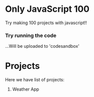 # Only JavaScript 100

Try making 100 projects with javascript!!

### Try running the code

...Will be uploaded to 'codesandbox'

# Projects

Here we have list of projects:

01. Weather App